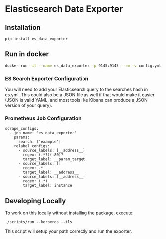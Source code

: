 # Elasticsearch Data Exporter

## Installation 

```
pip install es_data_exporter
```

## Run in docker

```sh
docker run -it --name es_data_exporter -p 9145:9145 --rm -v config.yml:/config.yml kasen/es_data_exporter --config=/config.yml
```


### ES Search Exporter Configuration

You will need to add your Elasticsearch query to the searches hash in es.yml.
This could also be a JSON file as well if that would make it easier (JSON is valid
YAML, and most tools like Kibana can produce a JSON version of your query).

### Prometheus Job Configuration

```
scrape_configs:
  - job_name: 'es_data_exporter'
    params:
      search: ['example']
    relabel_configs:
      - source_labels: [__address__]
        regex: (.*?)(:80)?
        target_label: __param_target
      - source_labels: []
        regex: .*
        target_label: __address__
      - source_labels: [__address__]
        regex: (.*)
        target_label: instance 
```

## Developing Locally

To work on this locally without installing the package, execute:

```
./scripts/run --kerberos --tls
```

This script will setup your path correctly and run the exporter.
